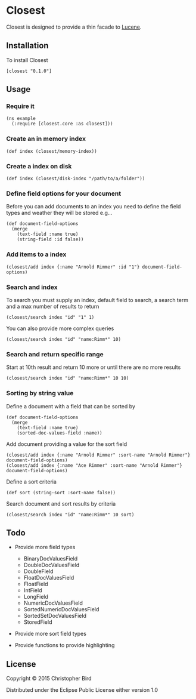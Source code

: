 Closest
=======

Closest is designed to provide a thin facade to [Lucene](http://lucene.apache.org/).

Installation
------------

To install Closest

    [closest "0.1.0"]

Usage
-----

### Require it

    (ns example
      (:require [closest.core :as closest]))

### Create an in memory index

    (def index (closest/memory-index))

### Create a index on disk

    (def index (closest/disk-index "/path/to/a/folder"))

### Define field options for your document

Before you can add documents to an index you need to define the field types and weather they will be stored e.g...

    (def document-field-options
      (merge
        (text-field :name true)
        (string-field :id false))

### Add items to a index

    (closest/add index {:name "Arnold Rimmer" :id "1"} document-field-options)

### Search and index

To search you must supply an index, default field to search, a search term and a max number of results to return

    (closest/search index "id" "1" 1)

You can also provide more complex queries

    (closest/search index "id" "name:Rimm*" 10)

### Search and return specific range

Start at 10th result and return 10 more or until there are no more results

    (closest/search index "id" "name:Rimm*" 10 10)

### Sorting by string value

Define a document with a field that can be sorted by

    (def document-field-options
      (merge
        (text-field :name true)
        (sorted-doc-values-field :name))

Add document providing a value for the sort field

    (closest/add index {:name "Arnold Rimmer" :sort-name "Arnold Rimmer"} document-field-options)
    (closest/add index {:name "Ace Rimmer" :sort-name "Arnold Rimmer"} document-field-options)

Define a sort criteria

    (def sort (string-sort :sort-name false))

Search document and sort results by criteria

    (closest/search index "id" "name:Rimm*" 10 sort)


Todo
----

 * Provide more field types
    * BinaryDocValuesField
    * DoubleDocValuesField
    * DoubleField
    * FloatDocValuesField
    * FloatField
    * IntField
    * LongField
    * NumericDocValuesField
    * SortedNumericDocValuesField
    * SortedSetDocValuesField
    * StoredField

 * Provide more sort field types
 * Provide functions to provide highlighting

## License

Copyright © 2015 Christopher Bird

Distributed under the Eclipse Public License either version 1.0
